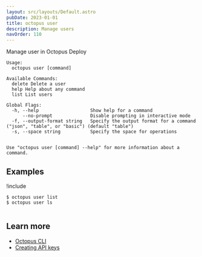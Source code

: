 ```yaml
---
layout: src/layouts/Default.astro
pubDate: 2023-01-01
title: octopus user
description: Manage users
navOrder: 110
---
```


Manage user in Octopus Deploy


```
Usage:
  octopus user [command]

Available Commands:
  delete Delete a user
  help Help about any command
  list List users

Global Flags:
  -h, --help                   Show help for a command
      --no-prompt              Disable prompting in interactive mode
  -f, --output-format string   Specify the output format for a command ("json", "table", or "basic") (default "table")
  -s, --space string           Specify the space for operations


Use "octopus user [command] --help" for more information about a command.
```

## Examples

!include <samples-instance>


```
$ octopus user list
$ octopus user ls


```

## Learn more

- [Octopus CLI](/docs/octopus-rest-api/cli/)
- [Creating API keys](/docs/octopus-rest-api/how-to-create-an-api-key.md)